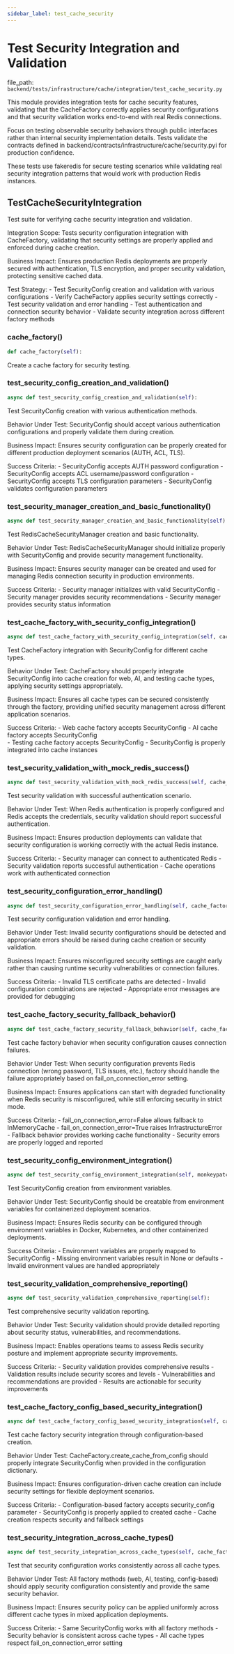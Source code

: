 ```yaml
---
sidebar_label: test_cache_security
---
```


# Test Security Integration and Validation

  file_path: `backend/tests/infrastructure/cache/integration/test_cache_security.py`

This module provides integration tests for cache security features, validating that
the CacheFactory correctly applies security configurations and that security
validation works end-to-end with real Redis connections.

Focus on testing observable security behaviors through public interfaces rather than
internal security implementation details. Tests validate the contracts defined in
backend/contracts/infrastructure/cache/security.pyi for production confidence.

These tests use fakeredis for secure testing scenarios while validating real
security integration patterns that would work with production Redis instances.

## TestCacheSecurityIntegration

Test suite for verifying cache security integration and validation.

Integration Scope:
    Tests security configuration integration with CacheFactory, validating
    that security settings are properly applied and enforced during cache creation.

Business Impact:
    Ensures production Redis deployments are properly secured with authentication,
    TLS encryption, and proper security validation, protecting sensitive cached data.

Test Strategy:
    - Test SecurityConfig creation and validation with various configurations
    - Verify CacheFactory applies security settings correctly
    - Test security validation and error handling
    - Test authentication and connection security behavior
    - Validate security integration across different factory methods

### cache_factory()

```python
def cache_factory(self):
```

Create a cache factory for security testing.

### test_security_config_creation_and_validation()

```python
async def test_security_config_creation_and_validation(self):
```

Test SecurityConfig creation with various authentication methods.

Behavior Under Test:
    SecurityConfig should accept various authentication configurations
    and properly validate them during creation.

Business Impact:
    Ensures security configuration can be properly created for different
    production deployment scenarios (AUTH, ACL, TLS).

Success Criteria:
    - SecurityConfig accepts AUTH password configuration
    - SecurityConfig accepts ACL username/password configuration
    - SecurityConfig accepts TLS configuration parameters
    - SecurityConfig validates configuration parameters

### test_security_manager_creation_and_basic_functionality()

```python
async def test_security_manager_creation_and_basic_functionality(self):
```

Test RedisCacheSecurityManager creation and basic functionality.

Behavior Under Test:
    RedisCacheSecurityManager should initialize properly with SecurityConfig
    and provide security management functionality.

Business Impact:
    Ensures security manager can be created and used for managing
    Redis connection security in production environments.

Success Criteria:
    - Security manager initializes with valid SecurityConfig
    - Security manager provides security recommendations
    - Security manager provides security status information

### test_cache_factory_with_security_config_integration()

```python
async def test_cache_factory_with_security_config_integration(self, cache_factory):
```

Test CacheFactory integration with SecurityConfig for different cache types.

Behavior Under Test:
    CacheFactory should properly integrate SecurityConfig into cache creation
    for web, AI, and testing cache types, applying security settings appropriately.

Business Impact:
    Ensures all cache types can be secured consistently through the factory,
    providing unified security management across different application scenarios.

Success Criteria:
    - Web cache factory accepts SecurityConfig
    - AI cache factory accepts SecurityConfig  
    - Testing cache factory accepts SecurityConfig
    - SecurityConfig is properly integrated into cache instances

### test_security_validation_with_mock_redis_success()

```python
async def test_security_validation_with_mock_redis_success(self, cache_factory):
```

Test security validation with successful authentication scenario.

Behavior Under Test:
    When Redis authentication is properly configured and Redis accepts
    the credentials, security validation should report successful authentication.

Business Impact:
    Ensures production deployments can validate that security configuration
    is working correctly with the actual Redis instance.

Success Criteria:
    - Security manager can connect to authenticated Redis
    - Security validation reports successful authentication
    - Cache operations work with authenticated connection

### test_security_configuration_error_handling()

```python
async def test_security_configuration_error_handling(self, cache_factory):
```

Test security configuration validation and error handling.

Behavior Under Test:
    Invalid security configurations should be detected and appropriate
    errors should be raised during cache creation or security validation.

Business Impact:
    Ensures misconfigured security settings are caught early rather than
    causing runtime security vulnerabilities or connection failures.

Success Criteria:
    - Invalid TLS certificate paths are detected
    - Invalid configuration combinations are rejected
    - Appropriate error messages are provided for debugging

### test_cache_factory_security_fallback_behavior()

```python
async def test_cache_factory_security_fallback_behavior(self, cache_factory):
```

Test cache factory behavior when security configuration causes connection failures.

Behavior Under Test:
    When security configuration prevents Redis connection (wrong password,
    TLS issues, etc.), factory should handle the failure appropriately based
    on fail_on_connection_error setting.

Business Impact:
    Ensures applications can start with degraded functionality when Redis
    security is misconfigured, while still enforcing security in strict mode.

Success Criteria:
    - fail_on_connection_error=False allows fallback to InMemoryCache
    - fail_on_connection_error=True raises InfrastructureError
    - Fallback behavior provides working cache functionality
    - Security errors are properly logged and reported

### test_security_config_environment_integration()

```python
async def test_security_config_environment_integration(self, monkeypatch):
```

Test SecurityConfig creation from environment variables.

Behavior Under Test:
    SecurityConfig should be creatable from environment variables
    for containerized deployment scenarios.

Business Impact:
    Ensures Redis security can be configured through environment
    variables in Docker, Kubernetes, and other containerized deployments.

Success Criteria:
    - Environment variables are properly mapped to SecurityConfig
    - Missing environment variables result in None or defaults
    - Invalid environment values are handled appropriately

### test_security_validation_comprehensive_reporting()

```python
async def test_security_validation_comprehensive_reporting(self):
```

Test comprehensive security validation reporting.

Behavior Under Test:
    Security validation should provide detailed reporting about
    security status, vulnerabilities, and recommendations.

Business Impact:
    Enables operations teams to assess Redis security posture
    and implement appropriate security improvements.

Success Criteria:
    - Security validation provides comprehensive results
    - Validation results include security scores and levels
    - Vulnerabilities and recommendations are provided
    - Results are actionable for security improvements

### test_cache_factory_config_based_security_integration()

```python
async def test_cache_factory_config_based_security_integration(self, cache_factory):
```

Test cache factory security integration through configuration-based creation.

Behavior Under Test:
    CacheFactory.create_cache_from_config should properly integrate
    SecurityConfig when provided in the configuration dictionary.

Business Impact:
    Ensures configuration-driven cache creation can include security
    settings for flexible deployment scenarios.

Success Criteria:
    - Configuration-based factory accepts security_config parameter
    - SecurityConfig is properly applied to created cache
    - Cache creation respects security and fallback settings

### test_security_integration_across_cache_types()

```python
async def test_security_integration_across_cache_types(self, cache_factory):
```

Test that security configuration works consistently across all cache types.

Behavior Under Test:
    All factory methods (web, AI, testing, config-based) should apply
    security configuration consistently and provide the same security behavior.

Business Impact:
    Ensures security policy can be applied uniformly across different
    cache types in mixed application deployments.

Success Criteria:
    - Same SecurityConfig works with all factory methods
    - Security behavior is consistent across cache types
    - All cache types respect fail_on_connection_error setting
